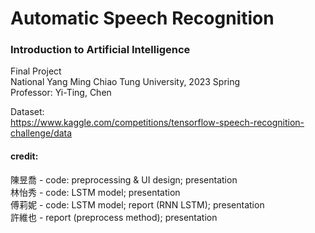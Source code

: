 # Automatic Speech Recognition 
### Introduction to Artificial Intelligence
Final Project  
National Yang Ming Chiao Tung University, 2023 Spring  
Professor: Yi-Ting, Chen

Dataset:  
https://www.kaggle.com/competitions/tensorflow-speech-recognition-challenge/data

#### credit:  
陳昱喬 - code: preprocessing & UI design; presentation  
林怡秀 - code: LSTM model; presentation  
傅莉妮 - code: LSTM model; report (RNN LSTM); presentation  
許維也 - report (preprocess method); presentation  
